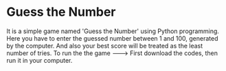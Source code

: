 # Guess the Number

It is a simple game named 'Guess the Number' using Python programming. Here you have to enter the guessed number between 1 and 100, generated by the computer. And also your best score will be treated as the least number of tries. 
To run the the game --->  First download the codes, then run it in your computer.
